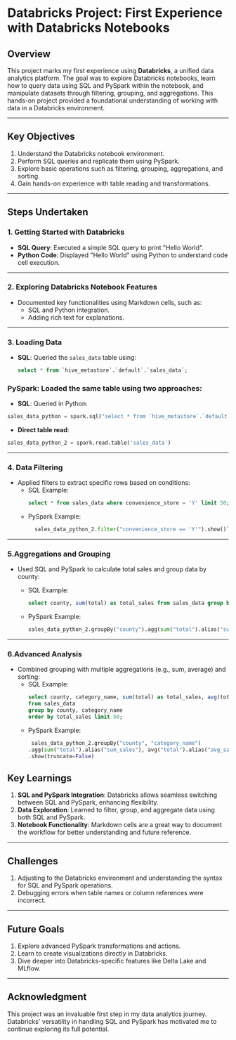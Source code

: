 # Databricks Project: First Experience with Databricks Notebooks

## Overview

This project marks my first experience using **Databricks**, a unified data analytics platform. The goal was to explore Databricks notebooks, learn how to query data using SQL and PySpark within the notebook, and manipulate datasets through filtering, grouping, and aggregations. This hands-on project provided a foundational understanding of working with data in a Databricks environment.

---

## Key Objectives

1. Understand the Databricks notebook environment.
2. Perform SQL queries and replicate them using PySpark.
3. Explore basic operations such as filtering, grouping, aggregations, and sorting.
4. Gain hands-on experience with table reading and transformations.

---

## Steps Undertaken

### 1. Getting Started with Databricks
- **SQL Query**: Executed a simple SQL query to print "Hello World".
- **Python Code**: Displayed "Hello World" using Python to understand code cell execution.

---

### 2. Exploring Databricks Notebook Features
- Documented key functionalities using Markdown cells, such as:
  - SQL and Python integration.
  - Adding rich text for explanations.

---

### 3. Loading Data
- **SQL**: Queried the `sales_data` table using:
  ```sql
  select * from `hive_metastore`.`default`.`sales_data`;

### PySpark: Loaded the same table using two approaches:
- **SQL**: Queried in Python:
```python
sales_data_python = spark.sql("select * from `hive_metastore`.`default`.`sales_data`")
```
- **Direct table read**:
```python
sales_data_python_2 = spark.read.table('sales_data')
```

---

### 4. Data Filtering
- Applied filters to extract specific rows based on conditions:
  - SQL Example:
    ```sql
    select * from sales_data where convenience_store = 'Y' limit 50;```
  - PySpark Example:
    ```python
      sales_data_python_2.filter("convenience_store == 'Y'").show()```

---

### 5.Aggregations and Grouping
- Used SQL and PySpark to calculate total sales and group data by county:
  - SQL Example:
    ```sql
    select county, sum(total) as total_sales from sales_data group by county order by total_sales desc limit 10;
    ```

  - PySpark Example:
    ```python
    sales_data_python_2.groupBy("county").agg(sum("total").alias("sum_sales")).sort(desc("sum_sales")).show()
    ```

---

### 6.Advanced Analysis
- Combined grouping with multiple aggregations (e.g., sum, average) and sorting:
  - SQL Example:
    ```sql
    select county, category_name, sum(total) as total_sales, avg(total) as avg_sales
    from sales_data
    group by county, category_name
    order by total_sales limit 50;
    ```
  - PySpark Example:
    ```python
     sales_data_python_2.groupBy("county", "category_name")
    .agg(sum("total").alias("sum_sales"), avg("total").alias("avg_sales"))
    .show(truncate=False)
    ```
## Key Learnings

1. **SQL and PySpark Integration**: Databricks allows seamless switching between SQL and PySpark, enhancing flexibility.
2. **Data Exploration**: Learned to filter, group, and aggregate data using both SQL and PySpark.
3. **Notebook Functionality**: Markdown cells are a great way to document the workflow for better understanding and future reference.

---

## Challenges

1. Adjusting to the Databricks environment and understanding the syntax for SQL and PySpark operations.
2. Debugging errors when table names or column references were incorrect.

---

## Future Goals

1. Explore advanced PySpark transformations and actions.
2. Learn to create visualizations directly in Databricks.
3. Dive deeper into Databricks-specific features like Delta Lake and MLflow.

---

## Acknowledgment

This project was an invaluable first step in my data analytics journey. Databricks' versatility in handling SQL and PySpark has motivated me to continue exploring its full potential.


    
